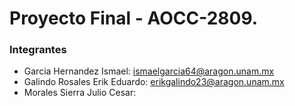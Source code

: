 # Proyecto Final - AOCC-2809.


### Integrantes

- Garcia Hernandez Ismael: ismaelgarcia64@aragon.unam.mx 
- Galindo Rosales Erik Eduardo: erikgalindo23@aragon.unam.mx
- Morales Sierra Julio Cesar: 



